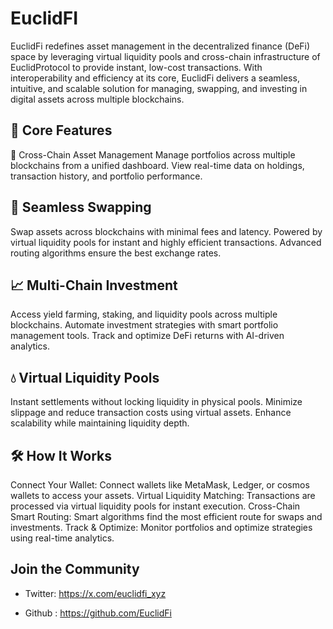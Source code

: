 # EuclidFI

EuclidFi redefines asset management in the decentralized finance (DeFi) space by leveraging virtual liquidity pools and cross-chain infrastructure of EuclidProtocol to provide instant, low-cost transactions. With interoperability and efficiency at its core, EuclidFi delivers a seamless, intuitive, and scalable solution for managing, swapping, and investing in digital assets across multiple blockchains.

## 🚀 Core Features
🌉 Cross-Chain Asset Management
Manage portfolios across multiple blockchains from a unified dashboard.
View real-time data on holdings, transaction history, and portfolio performance.


## 🔄 Seamless Swapping
Swap assets across blockchains with minimal fees and latency.
Powered by virtual liquidity pools for instant and highly efficient transactions.
Advanced routing algorithms ensure the best exchange rates.

## 📈 Multi-Chain Investment
Access yield farming, staking, and liquidity pools across multiple blockchains.
Automate investment strategies with smart portfolio management tools.
Track and optimize DeFi returns with AI-driven analytics.

## 💧 Virtual Liquidity Pools
Instant settlements without locking liquidity in physical pools.
Minimize slippage and reduce transaction costs using virtual assets.
Enhance scalability while maintaining liquidity depth.


## 🛠️ How It Works
Connect Your Wallet: Connect wallets like MetaMask, Ledger, or cosmos wallets to access your assets.
Virtual Liquidity Matching: Transactions are processed via virtual liquidity pools for instant execution.
Cross-Chain Smart Routing: Smart algorithms find the most efficient route for swaps and investments.
Track & Optimize: Monitor portfolios and optimize strategies using real-time analytics.



## Join the Community 

- Twitter: https://x.com/euclidfi_xyz

- Github : https://github.com/EuclidFi


